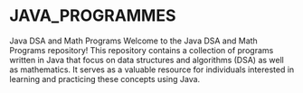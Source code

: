 # JAVA_PROGRAMMES
Java DSA and Math Programs
Welcome to the Java DSA and Math Programs repository! This repository contains a collection of programs written in Java that focus on data structures and algorithms (DSA) as well as mathematics. It serves as a valuable resource for individuals interested in learning and practicing these concepts using Java.
